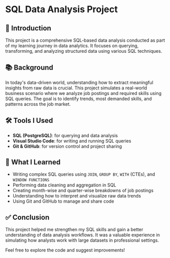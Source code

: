 # SQL Data Analysis Project

## 📌 Introduction
This project is a comprehensive SQL-based data analysis conducted as part of my learning journey in data analytics. It focuses on querying, transforming, and analyzing structured data using various SQL techniques.

## 📚 Background
In today's data-driven world, understanding how to extract meaningful insights from raw data is crucial. This project simulates a real-world business scenario where we analyze job postings and required skills using SQL queries. The goal is to identify trends, most demanded skills, and patterns across the job market.

## 🛠️ Tools I Used
- **SQL (PostgreSQL)**: for querying and data analysis
- **Visual Studio Code**: for writing and running SQL queries
- **Git & GitHub**: for version control and project sharing

## 📖 What I Learned
- Writing complex SQL queries using `JOIN`, `GROUP BY`, `WITH` (CTEs), and `WINDOW FUNCTIONS`
- Performing data cleaning and aggregation in SQL
- Creating month-wise and quarter-wise breakdowns of job postings
- Understanding how to interpret and visualize raw data trends
- Using Git and GitHub to manage and share code

## ✅ Conclusion
This project helped me strengthen my SQL skills and gain a better understanding of data analysis workflows. It was a valuable experience in simulating how analysts work with large datasets in professional settings.

Feel free to explore the code and suggest improvements!




